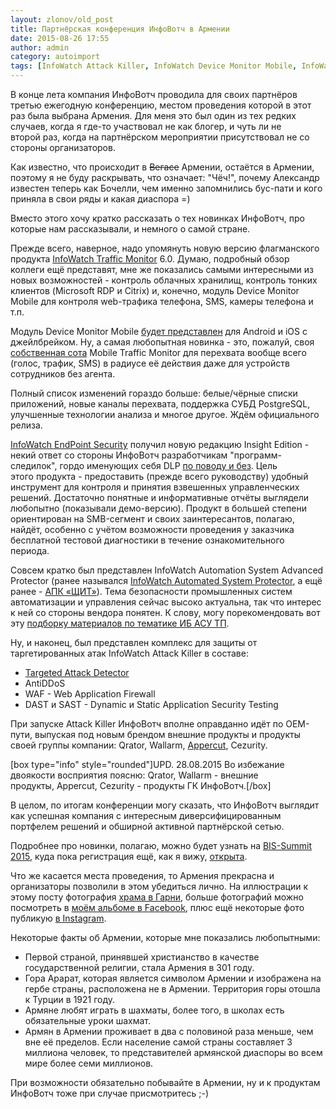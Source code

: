 ```yaml
---
layout: zlonov/old_post
title: Партнёрская конференция ИнфоВотч в Армении
date: 2015-08-26 17:55
author: admin
category: autoimport
tags: [InfoWatch Attack Killer, InfoWatch Device Monitor Mobile, InfoWatch EndPoint Security, InfoWatch Mobile Traffic Monitor, InfoWatch Traffic Monitor, ИнфоВотч, информационная безопасность, конференция, мероприятие, отзыв]
---
```

В конце лета компания ИнфоВотч проводила для своих партнёров третью ежегодную конференцию, местом проведения которой в этот раз была выбрана Армения. Для меня это был один из тех редких случаев, когда я где-то участвовал не как блогер, и чуть ли не второй раз, когда на партнёрском мероприятии присутствовал не со стороны организаторов.

Как известно, что происходит в <del>Вегасе</del> Армении, остаётся в Армении, поэтому я не буду раскрывать, что означает: "Чёч!", почему Александр известен теперь как Бочелли, чем именно запомнились бус-пати и кого приняла в свои ряды и какая диаспора =)

Вместо этого хочу кратко рассказать о тех новинках ИнфоВотч, про которые нам рассказывали, и немного о самой стране.

Прежде всего, наверное, надо упомянуть новую версию флагманского продукта <a href="http://www.infowatch.ru/products/traffic_monitor_enterprise" target="_blank">InfoWatch Traffic Monitor</a> 6.0. Думаю, подробный обзор коллеги ещё представят, мне же показались самыми интересными из новых возможностей - контроль облачных хранилищ, контроль тонких клиентов (Microsoft RDP и Citrix) и, конечно, модуль Device Monitor Mobile для контроля web-трафика телефона, SMS, камеры телефона и т.п.

Модуль Device Monitor Mobile <a href="https://twitter.com/zlonov/status/632087826268422144" target="_blank">будет представлен</a> для Android и iOS с джейлбрейком. Ну, а самая любопытная новинка - это, пожалуй, своя <a href="https://twitter.com/zlonov/status/632088773610729472" target="_blank">собственная сота</a> Mobile Traffic Monitor для перехвата вообще всего (голос, трафик, SMS) в радиусе её действия даже для устройств сотрудников без агента.

Полный список изменений гораздо больше: белые/чёрные списки приложений, новые каналы перехвата, поддержка СУБД PostgreSQL, улучшенные технологии анализа и многое другое. Ждём официального релиза.

<a href="http://www.infowatch.ru/products/endpoint_security" target="_blank">InfoWatch EndPoint Security</a> получил новую редакцию Insight Edition - некий ответ со стороны ИнфоВотч разработчикам "программ-следилок", гордо именующих себя DLP <a href="https://zlonov.ru/2011/06/ya-tozhe-dlp/" target="_blank">по поводу и без</a>. Цель этого продукта - предоставить (прежде всего руководству) удобный инструмент для контроля и принятия взвешенных управленческих решений. Достаточно понятные и информативные отчёты выглядели любопытно (показывали демо-версию). Продукт в большей степени ориентирован на SMB-сегмент и своих заинтересантов, полагаю, найдёт, особенно с учётом возможности проведения у заказчика бесплатной тестовой диагностики в течение ознакомительного периода.

Совсем кратко был представлен InfoWatch Automation System Advanced Protector (ранее назывался <a href="https://zlonov.ru/catalog/infowatch-asp/" target="_blank">InfoWatch Automated System Protector</a>, а ещё ранее - <a href="https://zlonov.ru/catalog/апк-щит/" target="_blank">АПК «ЩИТ»</a>). Тема безопасности промышленных систем автоматизации и управления сейчас высоко актуальна, так что интерес к ней со стороны вендора понятен. К слову, могу порекомендовать вот эту <a href="https://zlonov.ru/ics-security/" target="_blank">подборку материалов по тематике ИБ АСУ ТП</a>.

Ну, и наконец, был представлен комплекс для защиты от таргетированных атак InfoWatch Attack Killer в составе:
<ul>
	<li><a href="http://www.infowatch.ru/products/tad" target="_blank">Targeted Attack Detector</a></li>
	<li>AntiDDoS</li>
	<li>WAF - Web Application Firewall</li>
	<li>DAST и SAST - Dynamic и Static Application Security Testing</li>
</ul>
При запуске Attack Killer ИнфоВотч вполне оправданно идёт по OEM-пути, выпуская под новым брендом внешние продукты и продукты своей группы компании: Qrator, Wallarm, <a href="http://www.infowatch.ru/products/appercut" target="_blank">Appercut</a>, Cezurity.

[box type="info" style="rounded"]UPD. 28.08.2015 Во избежание двоякости восприятия поясню: Qrator, Wallarm - внешние продукты, Appercut, Cezurity - продукты ГК ИнфоВотч.[/box]

В целом, по итогам конференции могу сказать, что ИнфоВотч выглядит как успешная компания с интересным диверсифицированным портфелем решений и обширной активной партнёрской сетью.

Подробнее про новинки, полагаю, можно будет узнать на <a href="http://bis-expert.ru/bis-summit" target="_blank">BIS-Summit 2015</a>, куда пока регистрация ещё, как я вижу, <a href="http://bis-expert.ru/bis-summit/request2015" target="_blank">открыта</a>.

Что же касается места проведения, то Армения прекрасна и организаторы позволили в этом убедиться лично. На иллюстрации к этому посту фотография <a href="https://ru.wikipedia.org/wiki/Гарни_(храм)" target="_blank">храма в Гарни</a>, больше фотографий можно посмотреть в <a href="https://www.facebook.com/media/set/?set=a.828515647268851.1073741834.100003312703699&amp;type=1&amp;l=fe4a6b5e1e" target="_blank">моём альбоме в Facebook</a>, плюс ещё некоторые фото публикую <a href="https://instagram.com/zlonov/" target="_blank">в Instagram</a>.

Некоторые факты об Армении, которые мне показались любопытными:
<ul>
	<li>Первой страной, принявшей христианство в качестве государственной религии, стала Армения в 301 году.</li>
	<li>Гора Арарат, которая является символом Армении и изображена на гербе страны, расположена не в Армении. Территория горы отошла к Турции в 1921 году.</li>
	<li>Армяне любят играть в шахматы, более того, в школах есть обязательные уроки шахмат.</li>
	<li>Армян в Армении проживает в два с половиной раза меньше, чем вне её пределов. Если население самой страны составляет 3 миллиона человек, то представителей армянской диаспоры во всем мире более семи миллионов.</li>
</ul>
При возможности обязательно побывайте в Армении, ну и к продуктам ИнфоВотч тоже при случае присмотритесь ;-)
